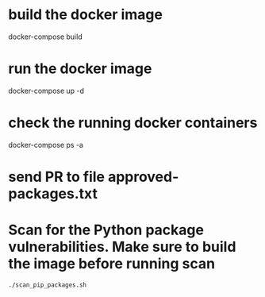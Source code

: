# build the docker image
docker-compose build

# run the docker image
docker-compose up -d

# check the running docker containers
docker-compose ps -a

# send PR to file approved-packages.txt

# Scan for the Python package vulnerabilities. Make sure to build the image before running scan

```bash
./scan_pip_packages.sh
```
